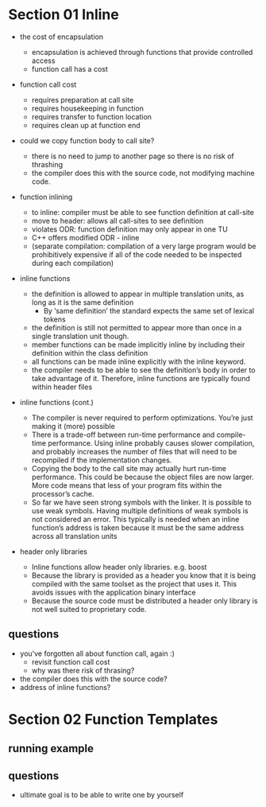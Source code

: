 Section 01 Inline
================================================================================
* the cost of encapsulation
    * encapsulation is achieved through functions that provide controlled access
    * function call has a cost

* function call cost
    * requires preparation at call site
    * requires housekeeping in function
    * requires transfer to function location
    * requires clean up at function end

* could we copy function body to call site?
    * there is no need to jump to another page so there is no risk of thrashing
    * the compiler does this with the source code, not modifying machine code.

* function inlining
    * to inline: compiler must be able to see function definition at call-site
    * move to header: allows all call-sites to see definition
    * violates ODR: function definition may only appear in one TU
    * C++ offers modified ODR - inline 
    * (separate compilation: compilation of a very large program would be 
    prohibitively expensive if all of the code needed to be inspected during
    each compilation)

* inline functions
    * the definition is allowed to appear in multiple translation units, as long
      as it is the same definition
        * By ‘same definition’ the standard expects the same set of lexical 
        tokens
    * the definition is still not permitted to appear more than once in a single
    translation unit though.
    * member functions can be made implicitly inline by including their 
    definition within the class definition
    * all functions can be made inline explicitly with the inline keyword. 
    * the compiler needs to be able to see the definition’s body in order to 
    take advantage of it. Therefore, inline functions are typically found 
    within header files

* inline functions (cont.)
    * The compiler is never required to perform optimizations. You’re just 
    making it (more) possible
    * There is a trade-off between run-time performance and compile-time 
    performance. Using inline probably causes slower compilation, and probably 
    increases the number of files that will need to be recompiled if the 
    implementation changes.
    * Copying the body to the call site may actually hurt run-time performance. 
    This could be because the object files are now larger. More code means that 
    less of your program fits within the processor’s cache.
    * So far we have seen strong symbols with the linker. It is possible to use 
    weak symbols. Having multiple definitions of weak symbols is not considered 
    an error. This typically is needed when an inline function’s address is 
    taken because it must be the same address across all translation units

* header only libraries
    * Inline functions allow header only libraries. e.g. boost
    * Because the library is provided as a header you know that it is being 
    compiled with the same toolset as the project that uses it. This avoids 
    issues with the application binary interface 
    * Because the source code must be distributed a header only library is not 
    well suited to proprietary code.

## questions
* you've forgotten all about function call, again :)
    * revisit function call cost
    * why was there risk of thrasing? 
* the compiler does this with the source code? 
* address of inline functions? 

Section 02 Function Templates
================================================================================
## running example


## questions
* ultimate goal is to be able to write one by yourself

